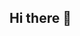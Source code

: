## Hi there 👋

<!--
**beyzzzaaa/beyzzzaaa** is a ✨ _special_ ✨ repository because its `README.md` (this file) appears on your GitHub profile.

Here are some ideas to get you started:

- 🔭 I’m currently working on ... coding
- 🌱 I’m currently learning ... algorithm
- 👯 I’m looking to collaborate on ...
- 🤔 I’m looking for help with ...
- 💬 Ask me about ...
- 📫 How to reach me: ... whatsapp
- 😄 Pronouns: ...
- ⚡ Fun fact: I love playing badminton
-->
